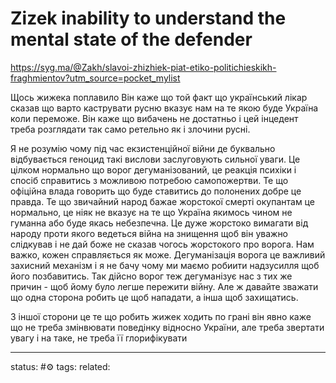 # Zizek inability to understand the mental state of the defender
https://syg.ma/@Zakh/slavoi-zhizhiek-piat-etiko-politichieskikh-fraghmientov?utm_source=pocket_mylist

Щось жижека поплавило
Він каже що той факт що український лікар сказав що варто каструвати русню вказує нам на те якою буде Україна коли переможе.
Він каже що вибачень не достатньо і цей інцедент треба розглядати так само ретельно як і злочини русні.

Я не розумію чому під час екзистенційної війни де буквально відбувається геноцид такі вислови заслуговують сильної уваги.
Це цілком нормально що ворог дегуманізований, це реакція психіки і спосіб справитись з можливою потребою самопожертви.
Те що офіційна влада говорить що буде ставитись до полонених добре це правда. Те що звичайний народ бажае жорстокої смерті окупантам це нормально, це ніяк не вказує на те що Україна якимось чином не гуманна або буде якась небезпечна.
Це дуже жорстоко вимагати від народу проти якого ведеться війна на знищення щоб він уважно слідкував і не дай боже не сказав чогось жорстокого про ворога. Нам важко, кожен справляється як може. Дегуманізація ворога це важливий захисний механізм і я не бачу чому ми маємо робиити надзусилля щоб його позбавитись.
Так дійсно ворог теж дегуманізує нас з тих же причин - щоб йому було легше пережити війну. Але ж давайте зважати що одна сторона робить це щоб нападати, а інша щоб захищатись.



З іншої сторони це те що робить жижек
ходить по грані
він явно каже що не треба змінвювати поведінку відносно України, але треба звертати увагу і на таке, не треба її глорифікувати

---
status: #⚙️ 
tags: 
related: 